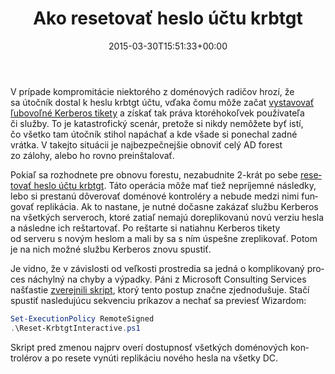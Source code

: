 ﻿---
ref: 2291
title: Ako resetovať heslo účtu krbtgt
date: 2015-03-30T15:51:33+00:00
layout: post
lang: sk
permalink: /sk/ako-resetovat-heslo-uctu-krbtgt/
tags:
    - 'Active Directory'
    - PowerShell
    - Security
---

V&nbsp;prípade kompromitácie niektorého z&nbsp;doménových radičov hrozí, že sa&nbsp;útočník dostal k&nbsp;heslu krbtgt účtu, vďaka čomu môže začat [vystavovať ľubovoľné Kerberos tikety](https://rycon.hu/papers/goldenticket.html "mimikatz - Golden Ticket") a získať tak práva ktoréhokoľvek používateľa či&nbsp;služby. To&nbsp;je&nbsp;katastrofický scenár, pretože si&nbsp;nikdy nemôžete byť istí, čo všetko tam útočník stihol napáchať a kde všade si&nbsp;ponechal zadné vrátka. V&nbsp;takejto situácii je najbezpečnejšie obnoviť celý AD forest zo zálohy, alebo ho&nbsp;rovno preinštalovať.

<!--more-->

Pokiaľ sa&nbsp;rozhodnete pre&nbsp;obnovu forestu, nezabudnite 2-krát po sebe [resetovať heslo účtu krbtgt](https://learn.microsoft.com/en-us/previous-versions/windows/it-pro/windows-server-2008-R2-and-2008/cc734032(v=ws.10) "KDC Password Configuration"). Táto operácia môže mať tiež nepríjemné následky, lebo&nbsp;si&nbsp;prestanú dôverovať doménové kontroléry a nebude medzi nimi fungovať replikácia. Ak to nastane, je&nbsp;nutné dočasne zakázať službu Kerberos na&nbsp;všetkých serveroch, ktoré zatiaľ nemajú doreplikovanú novú verziu hesla a následne ich reštartovať. Po reštarte si&nbsp;natiahnu Kerberos tikety od serveru s novým heslom a mali by&nbsp;sa&nbsp;s ním úspešne zreplikovať. Potom je&nbsp;na nich možné službu Kerberos znovu spustiť.

Je&nbsp;vidno, že v&nbsp;závislosti od&nbsp;veľkosti prostredia sa&nbsp;jedná o&nbsp;komplikovaný proces náchylný na&nbsp;chyby a&nbsp;výpadky. Páni z&nbsp;Microsoft Consulting Services našťastie [zverejnili skript](https://github.com/microsoft/New-KrbtgtKeys.ps1 "Reset the krbtgt account password/keys"), ktorý tento postup značne zjednodušuje. Stačí spustiť nasledujúcu sekvenciu príkazov a&nbsp;nechať sa&nbsp;previesť Wizardom:

```powershell
Set-ExecutionPolicy RemoteSigned
.\Reset-KrbtgtInteractive.ps1
```

Skript pred zmenou najprv overí dostupnosť všetkých doménových kontrolérov a&nbsp;po&nbsp;resete vynúti replikáciu nového hesla na&nbsp;všetky DC.
